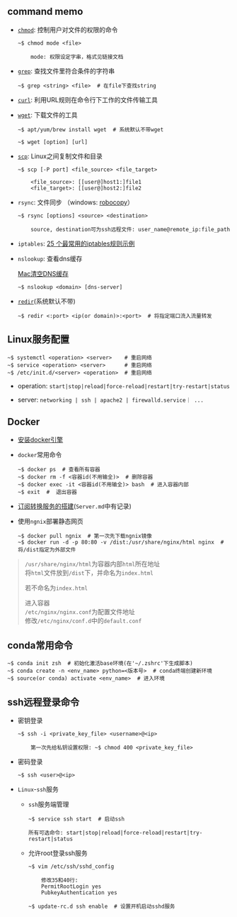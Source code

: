 ## command memo

* [`chmod`](https://www.runoob.com/linux/linux-comm-chmod.html): 控制用户对文件的权限的命令

	```
	~$ chmod mode <file>

		mode: 权限设定字串，格式见链接文档
	```

* [`grep`](https://www.runoob.com/linux/linux-comm-grep.html): 查找文件里符合条件的字符串
	
	```
	~$ grep <string> <file>  # 在file下查找string
	```  

* [`curl`](https://www.cnblogs.com/duhuo/p/5695256.html): 利用URL规则在命令行下工作的文件传输工具

* [`wget`](https://www.jianshu.com/p/59bb131bc2ab): 下载文件的工具

	```
	~$ apt/yum/brew install wget  # 系统默认不带wget

	~$ wget [option] [url]
	```

* [`scp`](https://www.runoob.com/linux/linux-comm-scp.html):  Linux之间复制文件和目录

	```
	~$ scp [-P port] <file_source> <file_target>
	
		<file_source>: [[user@]host1:]file1
		<file_target>: [[user@]host2:]file2
	```

* `rsync`: 文件同步 （windows: [robocopy](https://www.uc23.net/command/130.html)）

	```
	~$ rsync [options] <source> <destination>

		source, destination可为ssh远程文件: user_name@remote_ip:file_path
	```

* `iptables`: [25 个最常用的iptables规则示例](https://bbs.huaweicloud.com/blogs/300487)

* `nslookup`: 查看dns缓存

	[Mac清空DNS缓存](https://chinese.freecodecamp.org/news/how-to-flush-dns-on-mac-macos-clear-dns-cache/)

	```
	~$ nslookup <domain> [dns-server]
	```

* [`redir`](https://github.com/troglobit/redir)(系统默认不带)

	```
	~$ redir <:port> <ip(or domain)>:<port>  # 将指定端口流入流量转发
	```

## Linux服务配置

```
~$ systemctl <operation> <server>    # 重启网络
~$ service <operation> <server>      # 重启网络
~$ /etc/init.d/<server> <operation>  # 重启网络
```

* operation: `start|stop|reload|force-reload|restart|try-restart|status`

* server: `networking | ssh | apache2 | firewalld.service｜ ...`

## Docker

* [安装docker引擎](https://docs.docker.com/engine/install/)

* `docker`常用命令

	```
	~$ docker ps  # 查看所有容器
	~$ docker rm -f <容器id(不用输全)>  # 删除容器
	~$ docker exec -it <容器id(不用输全)> bash  # 进入容器内部
	~$ exit  #  退出容器
	```

* [订阅转换服务的搭建](https://codeswift.top/posts/docker-subscription-converter/)(`Server.md`中有记录)

* 使用`ngnix`部署静态网页

	```
	~$ docker pull ngnix  # 第一次先下载ngnix镜像
	~$ docker run -d -p 80:80 -v /dist:/usr/share/nginx/html nginx  # 将/dist指定为外部文件
	```

>`/usr/share/nginx/html`为容器内部`html`所在地址 <br />
> 将`html`文件放到`/dist`下，并命名为`index.html`
>
> 若不命名为`index.html`
>
> 进入容器 <br />
> `/etc/nginx/nginx.conf`为配置文件地址 <br /> 
> 修改`/etc/nginx/conf.d`中的`default.conf`

## conda常用命令

```
~$ conda init zsh  # 初始化激活base环境(在'~/.zshrc'下生成脚本)
~$ conda create -n <env_name> python=<版本号>  # conda终端创建新环境
~$ source(or conda) activate <env_name>  # 进入环境
```

## ssh远程登录命令

* 密钥登录

	```
	~$ ssh -i <private_key_file> <username>@<ip>

		第一次先给私钥设置权限: ~$ chmod 400 <private_key_file>
	```

* 密码登录

	```
	~$ ssh <user>@<ip>
	```

* `Linux`-`ssh`服务

	* `ssh`服务端管理

		```
		~$ service ssh start  # 启动ssh

		所有可选命令: start|stop|reload|force-reload|restart|try-restart|status
		```
	
	* 允许root登录ssh服务
	
		```
		~$ vim /etc/ssh/sshd_config  

			修改35和40行:
			PermitRootLogin yes
			PubkeyAuthentication yes
	
		~$ update-rc.d ssh enable  # 设置开机启动sshd服务
		```
